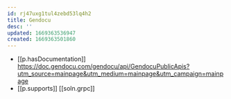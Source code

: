 ```yaml
---
id: rj47uxg1tul4zebd53lq4h2
title: Gendocu
desc: ''
updated: 1669363536947
created: 1669363501860
---
```


- [[p.hasDocumentation]] https://doc.gendocu.com/gendocu/api/GendocuPublicApis?utm_source=mainpage&utm_medium=mainpage&utm_campaign=mainpage
- [[p.supports]] [[soln.grpc]]